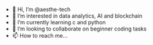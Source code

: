 - 👋 Hi, I’m @aesthe-tech
- 👀 I’m interested in data analytics, AI and blockchain
- 🌱 I’m currently learning c and python
- 💞️ I’m looking to collaborate on beginner coding tasks
- 📫 How to reach me...

<!---
aesthe-tech/aesthe-tech is a ✨ special ✨ repository because its `README.md` (this file) appears on your GitHub profile.
You can click the Preview link to take a look at your changes.
--->
